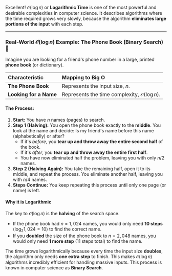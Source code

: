 Excellent! $\mathcal{O}(\log n)$ or **Logarithmic Time** is one of the most powerful and desirable complexities in computer science. It describes algorithms where the time required grows very slowly, because the algorithm **eliminates large portions of the input** with each step.

***

### Real-World $\mathcal{O}(\log n)$ Example: The Phone Book (Binary Search) 📘

Imagine you are looking for a friend's phone number in a large, printed **phone book** (or dictionary).

| Characteristic | Mapping to Big O |
| :--- | :--- |
| **The Phone Book** | Represents the input size, $n$. |
| **Looking for a Name** | Represents the time complexity, $\mathcal{O}(\log n)$. |

#### The Process:

1.  **Start:** You have $n$ names (pages) to search.
2.  **Step 1 (Halving):** You open the phone book exactly to the **middle**. You look at the name and decide: Is my friend's name before this name (alphabetically) or after?
    * If it's *before*, you **tear up and throw away the entire second half** of the book.
    * If it's *after*, you **tear up and throw away the entire first half**.
    * You have now eliminated half the problem, leaving you with only $n/2$ names.
3.  **Step 2 (Halving Again):** You take the remaining half, open it to its middle, and repeat the process. You eliminate another half, leaving you with $n/4$ names.
4.  **Steps Continue:** You keep repeating this process until only one page (or name) is left.

#### Why it is Logarithmic

The key to $\mathcal{O}(\log n)$ is the **halving** of the search space.

* If the phone book had $n=1,024$ names, you would only need **10 steps** ($\log_2 1,024 = 10$) to find the correct name.
* If you **doubled** the size of the phone book to $n=2,048$ names, you would only need **1 more step** (11 steps total) to find the name.

The time grows logarithmically because every time the input size **doubles**, the algorithm only needs **one extra step** to finish. This makes $\mathcal{O}(\log n)$ algorithms incredibly efficient for handling massive inputs. This process is known in computer science as **Binary Search**. 
